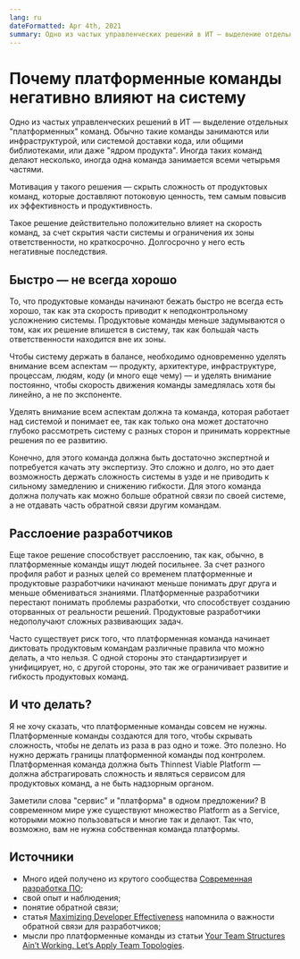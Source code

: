 ```yaml
---
lang: ru
dateFormatted: Apr 4th, 2021
summary: Одно из частых управленческих решений в ИТ — выделение отдельных "платформенных" команд. Такое решение действительно положительно влияет на скорость команд, но краткосрочно. Долгосрочно у него есть негативные последствия.
---
```


# Почему платформенные команды негативно влияют на систему

Одно из частых управленческих решений в ИТ — выделение отдельных "платформенных" команд. Обычно такие команды занимаются или инфраструктурой, или системой доставки кода, или общими библиотеками, или даже "ядром продукта". Иногда таких команд делают несколько, иногда одна команда занимается всеми четырьмя частями.

Мотивация у такого решения — скрыть сложность от продуктовых команд, которые доставляют потоковую ценность, тем самым повысив их эффективность и продуктивность.

Такое решение действительно положительно влияет на скорость команд, за счет скрытия части системы и ограничения их зоны ответственности, но краткосрочно. Долгосрочно у него есть негативные последствия.

## Быстро — не всегда хорошо

То, что продуктовые команды начинают бежать быстро не всегда есть хорошо, так как эта скорость приводит к неподконтрольному усложнению системы. Продуктовые команды меньше задумываются о том, как их решение впишется в систему, так как больша́я часть ответственности находится вне их зоны.

Чтобы систему держать в балансе, необходимо одновременно уделять внимание всем аспектам — продукту, архитектуре, инфраструктуре, процессам, людям, коду (и много еще чему) — и уделять внимание постоянно, чтобы скорость движения команды замедлялась хотя бы линейно, а не по экспоненте.

Уделять внимание всем аспектам должна та команда, которая работает над системой и понимает ее, так как только она может достаточно глубоко рассмотреть систему с разных сторон и принимать корректные решения по ее развитию.

Конечно, для этого команда должна быть достаточно экспертной и потребуется качать эту экспертизу. Это сложно и долго, но это дает возможность держать сложность системы в узде и не приводить к сильному замедлению и снижению гибкости. Для этого команда должна получать как можно больше обратной связи по своей системе, а не отдавать часть обратной связи другим командам.

## Расслоение разработчиков

Еще такое решение способствует расслоению, так как, обычно, в платформенные команды ищут людей посильнее. За счет разного профиля работ и разных целей со временем платформенные и продуктовые разработчики начинают меньше понимать друг друга и меньше обмениваться знаниями. Платформенные разработчики перестают понимать проблемы разработки, что способствует созданию оторванных от реальности решений. Продуктовые разработчики недополучают сложных развивающих задач.

Часто существует риск того, что платформенная команда начинает диктовать продуктовым командам различные правила что можно делать, а что нельзя. С одной стороны это стандартизирует и унифицирует, но, с другой стороны, это так же ограничивает развитие и гибкость продуктовых команд.

## И что делать?

Я не хочу сказать, что платформенные команды совсем не нужны. Платформенные команды создаются для того, чтобы скрывать сложность, чтобы не делать из раза в раз одно и тоже. Это полезно. Но нужно держать границы платформенной команды под контролем. Платформенная команда должна быть Thinnest Viable Platform — должна абстрагировать сложность и являться сервисом для продуктовых команд, а не быть надзорным органом.

Заметили слова "сервис" и "платформа" в одном предложении? В современном мире уже существуют множество Platform as a Service, которыми можно пользоваться и многие так и делают. Так что, возможно, вам не нужна собственная команда платформы.

## Источники

- Много идей получено из крутого сообщества [Современная разработка ПО](https://t.me/modernsd);
- свой опыт и наблюдения;
- понятие обратной связи;
- статья [Maximizing Developer Effectiveness](https://martinfowler.com/articles/developer-effectiveness.html) напомнила о важности обратной связи для разработчиков;
- мысли про платформенные команды из статьи [Your Team Structures Ain’t Working. Let’s Apply Team Topologies](https://medium.com/better-programming/your-team-structures-aint-working-let-s-apply-team-topologies-470e8d4f7fe5).
